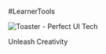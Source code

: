 #LearnerTools

![Toaster - Perfect UI Tech](http://learner.tools/sites/default/files/logo.png)

Unleash Creativity


